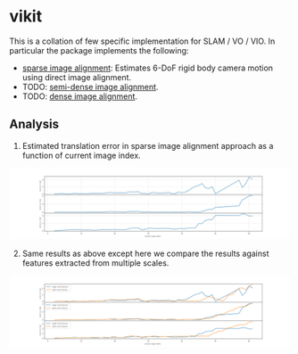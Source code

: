 # vikit

This is a collation of few specific implementation for SLAM / VO / VIO. In particular the package implements the following:

- [sparse image alignment](vikit/include/vikit/image_alignment.h): Estimates 6-DoF rigid body camera motion using direct image alignment.
- TODO: [semi-dense image alignment](vikit/include/vikit/semi_dense_image_alignment.h).
- TODO: [dense image alignment](vikit/include/vikit/dense_image_alignment.h).


## Analysis
1. Estimated translation error in sparse image alignment approach as a function of current image index.

<div class="fig figcenter fighighlight">
  <img src="./imgs/alignment_error_caa477a.svg" style="margin-right:1px;">
</div>

2. Same results as above except here we compare the results against features extracted from multiple scales.
<div class="fig figcenter fighighlight">
  <img src="./imgs/image_alignment_multi_scale.svg" style="margin-right:1px;">
</div>

